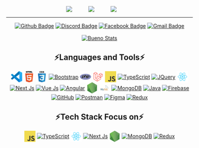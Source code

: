 
<!--
**frank2899/frank2899** is a ✨ _special_ ✨ repository because its `README.md` (this file) appears on your GitHub profile.

Here are some ideas to get you started:

- 🔭 I’m currently working on ...
- 🌱 I’m currently learning ...
- 👯 I’m looking to collaborate on ...
- 🤔 I’m looking for help with ...
- 💬 Ask me about ...
- 📫 How to reach me: ...
- 😄 Pronouns: ...
- ⚡ Fun fact: ...
-->

<!-- [![Frank2899's GitHub Stats](https://github-readme-stats.vercel.app/api?username=frank2899&show_icons=true)](https://github.com/frank2899?tab=overview) -->

<div align="center">
  
  <div style="display:flex;justify-content:center">
<img align="center" width="60px" src="https://media3.giphy.com/media/DGaZTLF390Z0s/giphy.gif?cid=6c09b95280eee9mh9ks9y1w49w1cdiqr325gelxkz78timpf&rid=giphy.gif&ct=s" />
<img align="center" width="60px" src="https://media3.giphy.com/media/DGaZTLF390Z0s/giphy.gif?cid=6c09b95280eee9mh9ks9y1w49w1cdiqr325gelxkz78timpf&rid=giphy.gif&ct=s" />
<img align="center" width="60px" src="https://media3.giphy.com/media/DGaZTLF390Z0s/giphy.gif?cid=6c09b95280eee9mh9ks9y1w49w1cdiqr325gelxkz78timpf&rid=giphy.gif&ct=s" />
  </div>
  <hr/>

<a href="#">[![Github Badge](https://img.shields.io/badge/-@frank2899-000000?style=flat&labelColor=000000&logo=Github&link=https://github.com/frank2899)](https://github.com/frank2899)</a>
<a href="#">[![Discord Badge](https://img.shields.io/badge/-frank2899-5865F2?style=flat&logo=Discord&logoColor=white&link=https://discord.me)](https://discord.me)</a>
<a href="#">[![Facebook Badge](https://img.shields.io/badge/-/Frank2899-1ca0f1?style=flat&labelColor=1ca0f1&logo=facebook&logoColor=white&link=https://facebook.com/Frank2899)](https://facebook.com/Frank2899)</a>
<a href="#">[![Gmail Badge](https://img.shields.io/badge/Aughus_Bueno-c14438?style=flat&logo=Gmail&logoColor=white&link=mailto:aughusf089@gmail.com)](mailto:aughusf089@gmail.com)</a>

</div>

<a href="https://github.com/frank2899?tab=overview" align="center">
<!-- <p>
  <img alt="Bling bling doge" src="https://static.wikia.nocookie.net/oidarcn/images/7/78/Pika.gif/revision/latest?cb=20160720220827g" width="100"/>
</p> -->
<p>
  <img align="center" src="https://github-readme-streak-stats.herokuapp.com/?user=frank2899&hide_border=true" alt="Bueno Stats" />
</p>
</a>


<div align="center">
  
<h2>⚡Languages and Tools⚡</h2>

</div>

<div align="center">
  
[<img align="center" alt="Visual Studio Code" width="30px" src="https://raw.githubusercontent.com/github/explore/80688e429a7d4ef2fca1e82350fe8e3517d3494d/topics/visual-studio-code/visual-studio-code.png" />][#]
[<img align="center" alt="HTML5" width="30px" src="https://raw.githubusercontent.com/github/explore/80688e429a7d4ef2fca1e82350fe8e3517d3494d/topics/html/html.png" />][#]
[<img align="center" alt="CSS3" width="30px" src="https://raw.githubusercontent.com/github/explore/80688e429a7d4ef2fca1e82350fe8e3517d3494d/topics/css/css.png" />][#]
[<img align="center" alt="Bootstrap" width="30px" src="https://upload.wikimedia.org/wikipedia/commons/thumb/b/b2/Bootstrap_logo.svg/602px-Bootstrap_logo.svg.png" />][#]
[<img align="center" alt="PHP" width="30px" src="https://raw.githubusercontent.com/github/explore/80688e429a7d4ef2fca1e82350fe8e3517d3494d/topics/php/php.png" />][#]
[<img align="center" alt="Laravel" width="30px" src="https://raw.githubusercontent.com/github/explore/80688e429a7d4ef2fca1e82350fe8e3517d3494d/topics/laravel/laravel.png" />][#]
[<img align="center" alt="JavaScript" width="30px" src="https://raw.githubusercontent.com/github/explore/80688e429a7d4ef2fca1e82350fe8e3517d3494d/topics/javascript/javascript.png" />][#]
[<img align="center" alt="TypeScript" width="30px" src="https://upload.wikimedia.org/wikipedia/commons/thumb/4/4c/Typescript_logo_2020.svg/1200px-Typescript_logo_2020.svg.png" />][#]
[<img align="center" alt="JQuery" width="30px" src="https://cdn.iconscout.com/icon/free/png-256/jquery-10-1175155.png" />][#]
[<img align="center" alt="React" width="30px" src="https://raw.githubusercontent.com/github/explore/80688e429a7d4ef2fca1e82350fe8e3517d3494d/topics/react/react.png" />][#]
[<img align="center" alt="Next Js" width="30px" src="https://d2nir1j4sou8ez.cloudfront.net/wp-content/uploads/2021/12/nextjs-boilerplate-logo.png" />][#]
[<img align="center" alt="Vue Js" width="30px" src="https://cdn.worldvectorlogo.com/logos/vue-9.svg" />][#]
[<img align="center" alt="Angular" width="30px" src="https://upload.wikimedia.org/wikipedia/commons/thumb/c/cf/Angular_full_color_logo.svg/2048px-Angular_full_color_logo.svg.png" />][#]
[<img align="center" alt="Node.js" width="30px" src="https://raw.githubusercontent.com/github/explore/80688e429a7d4ef2fca1e82350fe8e3517d3494d/topics/nodejs/nodejs.png" />][#]
[<img align="center" alt="MySQL" width="30px" src="https://raw.githubusercontent.com/github/explore/80688e429a7d4ef2fca1e82350fe8e3517d3494d/topics/mysql/mysql.png" />][#]
[<img align="center" alt="MongoDB" width="30px" src="https://img.icons8.com/color/480/mongodb.png"/>][#]
[<img align="center" alt="Java" width="30px" src="https://cdn-icons-png.flaticon.com/512/226/226777.png"/>][#]
[<img align="center" alt="Firebase" width="30px" src="https://img.icons8.com/color/480/firebase.png"/>][#]
[<img align="center" alt="GitHub" width="30px" src="https://github.githubassets.com/images/modules/logos_page/Octocat.png" />][#]
[<img align="center" alt="Postman" width="30px" src="https://uxwing.com/wp-content/themes/uxwing/download/brands-and-social-media/postman-icon.png" />][#]
[<img align="center" alt="Figma" width="30px" src="https://upload.wikimedia.org/wikipedia/commons/3/33/Figma-logo.svg" />][#]
[<img align="center" alt="Redux" width="30px" src="https://repository-images.githubusercontent.com/347723622/92065800-865a-11eb-9626-dff3cb7fef55"/>][#]
<br/>
</div>

<div align="center">
  
<h2>⚡Tech Stack Focus on⚡</h2>

</div>

<div align="center">

[<img align="center" alt="JavaScript" width="30px" src="https://raw.githubusercontent.com/github/explore/80688e429a7d4ef2fca1e82350fe8e3517d3494d/topics/javascript/javascript.png" />][#]
[<img align="center" alt="TypeScript" width="30px" src="https://upload.wikimedia.org/wikipedia/commons/thumb/4/4c/Typescript_logo_2020.svg/1200px-Typescript_logo_2020.svg.png" />][#]
[<img align="center" alt="React" width="30px" src="https://raw.githubusercontent.com/github/explore/80688e429a7d4ef2fca1e82350fe8e3517d3494d/topics/react/react.png" />][#]
[<img align="center" alt="Next Js" width="30px" src="https://d2nir1j4sou8ez.cloudfront.net/wp-content/uploads/2021/12/nextjs-boilerplate-logo.png" />][#]
[<img align="center" alt="Node.js" width="30px" src="https://raw.githubusercontent.com/github/explore/80688e429a7d4ef2fca1e82350fe8e3517d3494d/topics/nodejs/nodejs.png" />][#]
[<img align="center" alt="MongoDB" width="30px" src="https://img.icons8.com/color/480/mongodb.png"/>][#]
[<img align="center" alt="Redux" width="30px" src="https://repository-images.githubusercontent.com/347723622/92065800-865a-11eb-9626-dff3cb7fef55"/>][#]
<br/>
</div>

[github]: https://github.com/frank2899
[gmail]: mailto:aughusf089@gmail.com
[facebook]: https://www.facebook.com/Frank2899
[#]: #
